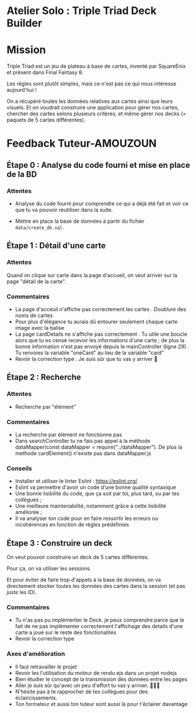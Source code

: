 # Atelier Solo : Triple Triad Deck Builder

# Mission

Triple Triad est un jeu de plateau à base de cartes, inventé par SquareEnix et présent dans Final Fantasy 8.

Les règles sont plutôt simples, mais ce n'est pas ce qui nous intéresse aujourd'hui !

On a récupéré toutes les données relatives aux cartes ainsi que leurs visuels. Et on voudrait construire une application pour gérer nos cartes, chercher des cartes selons plusieurs critères, et même gérer nos decks (= paquets de 5 cartes différentes).

# Feedback Tuteur-AMOUZOUN

## Étape 0 : Analyse du code fourni et mise en place de la BD

### Attentes

- Analyse du code fourni pour comprendre ce qui a déjà été fait et voir ce que tu va pouvoir réutiliser dans la suite.

- Mettre en place la base de données à partir du fichier `data/create_db.sql`.

## Étape 1 : Détail d'une carte

### Attentes

Quand on clique sur carte dans la page d'accueil, on veut arriver sur la page "détail de la carte".

### Commentaires

- La page d'acceuil n'affiche pas correctement les cartes . Doublure des noms de cartes
- Pour plus d'élégance tu aurais dû entourer seulement chaque carte image avec la balise <a></a>
- La page cardDetails ne s'affiche pas correctement . Tu utile une boucle alors que tu es censé recevoir
les informations d'une carte ; de plus la bonne information n'est pas envoyé depuis le mainController (ligne 29) . Tu renvoies la variable "oneCard" au lieu de la variable "card"
- Revoir la correction type . Je suis sûr que tu vas y arriver 🚀

## Étape 2 : Recherche

### Attentes

- Recherche par "élément"

### Commentaires

- La recherche par élément ne fonctionne pas
- Dans searchController tu ne fais pas appel à la méthode dataMapper(const dataMapper = require("../dataMapper"). De plus la methode cardElement() n'existe pas dans dataMapper.js

### Conseils

- Installer et utiliser le linter Eslint : <https://eslint.org/>
- Eslint va permettre d'avoir un code  d’une bonne qualité syntaxique
- Une bonne lisibilité du code, que ça soit par toi, plus tard, ou par tes collègues ;
- Une meilleure maintenabilité, notamment grâce à cette lisibilité améliorée ;
- Il va analyser ton code pour en faire ressortir les erreurs ou incohérences en fonction de règles prédéfinies

## Étape 3 : Construire un deck

On veut pouvoir construire un deck de 5 cartes différentes.

Pour ça, on va utiliser les sessions.

Et pour éviter de faire trop d'appels à la base de données, on va directement stocker toutes les données des cartes dans la session (et pas _juste_ les ID).

### Commentaires

- Tu n'as pas pu implémenter le Deck. je peux comprendre parce que le fait
de ne pas implémenter correctement l'affichage des details d'une carte a joué sur 
le reste des fonctionalités
- Revoir la correction type

### Axes d'amélioration

- Il faut retravailler le projet
- Revoir les l'utilisation du moteur de rendu ejs dans un projet nodejs
- Bien étudier le concept de la transmission des données entre les pages
- Aller je suis sûr qu'avec un peu d'effort tu vas y arriver..🚀🚀🚀
- N'hésite pas à te rapprocher de tes collègues pour des éclaircissements.
- Ton formateur et aussi ton tuteur sont aussi là pour t'éclairer davantage